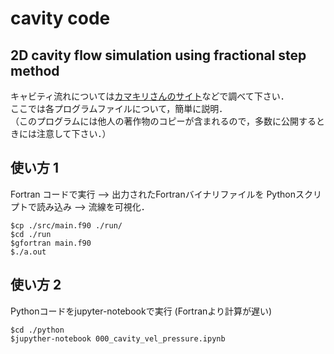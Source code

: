 # cavity code
## 2D cavity flow simulation using fractional step method 

キャビティ流れについては[カマキリさんのサイト](https://takun-physics.net/10217/)などで調べて下さい．  
ここでは各プログラムファイルについて，簡単に説明．  
（このプログラムには他人の著作物のコピーが含まれるので，多数に公開するときには注意して下さい．）  

## 使い方 1  
Fortran コードで実行 --> 出力されたFortranバイナリファイルを Pythonスクリプトで読み込み --> 流線を可視化．   

    $cp ./src/main.f90 ./run/
    $cd ./run
    $gfortran main.f90
    $./a.out 

## 使い方 2 
Pythonコードをjupyter-notebookで実行 (Fortranより計算が遅い)

    $cd ./python
    $jupyther-notebook 000_cavity_vel_pressure.ipynb

